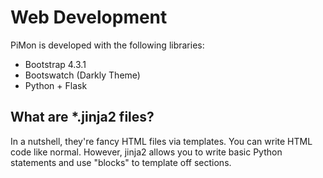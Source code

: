 Web Development
=====

PiMon is developed with the following libraries:
* Bootstrap 4.3.1
* Bootswatch (Darkly Theme)
* Python + Flask

## What are *.jinja2 files?
In a nutshell, they're fancy HTML files via templates.
You can write HTML code like normal. However, jinja2 allows you to
write basic Python statements and use "blocks" to template off
sections.
